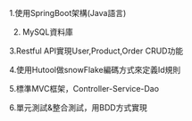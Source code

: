 1.使用SpringBoot架構(Java語言) 

2. MySQL資料庫

3.Restful API實現User,Product,Order CRUD功能

4.使用Hutool做snowFlake編碼方式來定義Id規則

5.標準MVC框架，Controller-Service-Dao

6.單元測試&整合測試，用BDD方式實現
